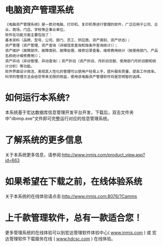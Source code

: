 # 电脑资产管理系统

    《电脑资产管理系统》是一款对电脑、打印机、复印机等进行管理的软件，广泛应用于公司、企业、商场、门店、学校等企事业单位。  
    软件在功能方面主要包括了：  
    基本资料（品牌、型号、公司、部门、员工、供应商、资产类别、资产状态）；  
    资产管理（资产管理、资产查询（详细信息查询和按条件查询统计））；  
    资产维护（故障部件、故障类别、故障处理、维修记录查看、维修费用统计（按使用部门、产品名称统计维修费用））；  
    资产异动（异动管理、异动查询）；资产折旧（资产折旧、月折旧总额、使用部门月折旧额和统计分析）等功能。  
    软件界面设计简洁、美观其人性化的管理可以使用户轻易上手，提升服务质量，提高工作效率。科学的管理方法会给您带来无限的效益，使用该电脑资产管理软件将是您明智的选择。

# 如何运行本系统?

本系统基于宏达数据库信息管理开发平台开发，下载后，双击文件夹中"dbimp.exe"文件即可完整运行对应的信息管理系统。

# 了解系统的更多信息

关于本系统更多信息，请参阅:http://www.inmis.com/product_view.asp?id=663

# 如果希望在下载之前，在线体验系统

关于本系统的在线体验请点击:http://www.inmis.com:8076/?Camms

# 上千款管理软件，总有一款适合您！

更多管理系统的在线体验可以到宏达管理软件体验中心( www.inmis.com ) 或 宏达管理软件下载服务在线 ( www.hdcsc.com ) 在线体验。

